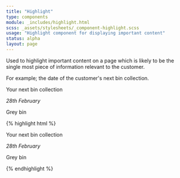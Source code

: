 ```yaml
---
title: "Highlight"
type: components
module: _includes/highlight.html
scss: _assets/stylesheets/_component-highlight.scss
usage: "Highlight component for displaying important content"
status: alpha
layout: page
---
```


Used to highlight important content on a page which is likely to be the single most piece of information relevant to the customer. 

For example; the date of the customer's next bin collection.

<div class="example">
<div class="highlight-content">
    <p>Your next bin collection</p>
    <p><em>28th February</em></p>
    <p>Grey bin</p>
</div>
</div>

{% highlight html %}
<div class="highlight-content">
    <p>Your next bin collection</p>
    <p><em>28th February</em></p>
    <p>Grey bin</p>
</div>
{% endhighlight %}